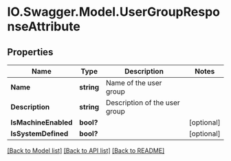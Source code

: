 # IO.Swagger.Model.UserGroupResponseAttribute
## Properties

Name | Type | Description | Notes
------------ | ------------- | ------------- | -------------
**Name** | **string** | Name of the user group  | 
**Description** | **string** | Description of the user group  | 
**IsMachineEnabled** | **bool?** |  | [optional] 
**IsSystemDefined** | **bool?** |  | [optional] 

[[Back to Model list]](../README.md#documentation-for-models) [[Back to API list]](../README.md#documentation-for-api-endpoints) [[Back to README]](../README.md)


